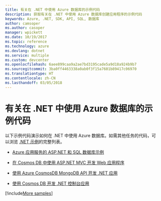 ```yaml
---
title: 有关在 .NET 中使用 Azure 数据库的示例代码
description: 获取有关在 .NET 中使用 Azure 数据库创建应用程序的示例代码
keywords: Azure, .NET, SDK, API, SQL, 数据库
author: camsoper
ms.author: casoper
manager: wpickett
ms.date: 10/19/2017
ms.topic: reference
ms.technology: azure
ms.devlang: dotnet
ms.service: multiple
ms.custom: devcenter
ms.openlocfilehash: 6aee899caa9a2ae7bd3195cade5a9d18a924b9b7
ms.sourcegitcommit: 3ba0ff4463338a0ab0f3f15a7601b89417c06970
ms.translationtype: HT
ms.contentlocale: zh-CN
ms.lasthandoff: 03/05/2018
---
```

# <a name="sample-code-for-using-azure-databases-with-net"></a>有关在 .NET 中使用 Azure 数据库的示例代码

以下示例代码演示如何在 .NET 中使用 Azure 数据库。如需其他任务的代码，可以浏览 [.NET 示例](https://azure.microsoft.com/resources/samples/?term=dotnet)的完整列表。

- [Azure 应用服务的 ASP.NET 和 SQL 数据库示例](https://azure.microsoft.com/resources/samples/dotnet-sqldb-tutorial/)

- [在 Cosmos DB 中使用 ASP.NET MVC 开发 Web 应用程序](https://azure.microsoft.com/resources/samples/documentdb-dotnet-todo-app/)

- [使用 Azure CosmosDB MongoDB API 开发 .NET 应用](https://azure.microsoft.com/resources/samples/azure-cosmos-db-mongodb-dotnet-getting-started/)

- [使用 Cosmos DB 开发 .NET 控制台应用](https://azure.microsoft.com/resources/samples/documentdb-dotnet-getting-started/)

[!include[More samples](includes/more-samples.md)]
